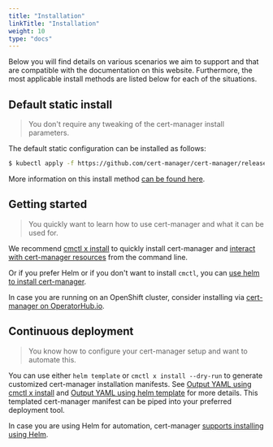 ```yaml
---
title: "Installation"
linkTitle: "Installation"
weight: 10
type: "docs"
---
```


Below you will find details on various scenarios we aim to support and that are
compatible with the documentation on this website. Furthermore, the most applicable
install methods are listed below for each of the situations.

## Default static install

> You don't require any tweaking of the cert-manager install parameters.

The default static configuration can be installed as follows:
```bash
$ kubectl apply -f https://github.com/cert-manager/cert-manager/releases/download/v1.7.1/cert-manager.yaml
```
More information on this install method [can be found here](./kubectl/).

## Getting started

> You quickly want to learn how to use cert-manager and what it can be used for.

We recommend [cmctl x install](./cmctl/) to quickly install cert-manager and [interact with cert-manager resources](../usage/cmctl/) from the command line.

Or if you prefer Helm or if you don't want to install `cmctl`, you can [use helm to install cert-manager](./helm/).

In case you are running on an OpenShift cluster, consider installing via [cert-manager on OperatorHub.io](./operator-lifecycle-manager/).

## Continuous deployment

> You know how to configure your cert-manager setup and want to automate this.

You can use either `helm template` or `cmctl x install --dry-run` to generate customized cert-manager installation manifests.
See [Output YAML using cmctl x install](./cmctl/#output-yaml) and [Output YAML using helm template](./helm/#output-yaml) for more details.
This templated cert-manager manifest can be piped into your preferred deployment tool.

In case you are using Helm for automation, cert-manager [supports installing using Helm](./helm/).
